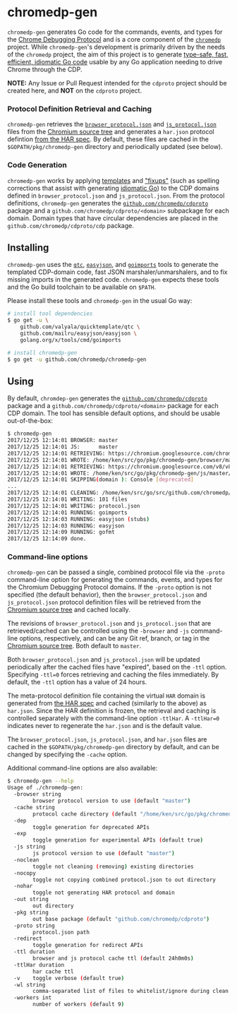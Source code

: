 # chromedp-gen

`chromedp-gen` generates Go code for the commands, events, and types for the
[Chrome Debugging Protocol][1] and is a core component of the [`chromedp`][2]
project. While `chromedp-gen`'s development is primarily driven by the needs of
the `chromedp` project, the aim of this project is to generate [type-safe,
fast, efficient, idiomatic Go code][3] usable by any Go application needing to
drive Chrome through the CDP.

**NOTE:** Any Issue or Pull Request intended for the `cdproto` project should
be created here, and **NOT** on the `cdproto` project.

### Protocol Definition Retrieval and Caching

`chromedp-gen` retrieves the [`browser_protocol.json`][4] and [`js_protocol.json`][5]
files from the [Chromium source tree][6] and generates a `har.json` protocol
defintion [from the HAR spec][7]. By default, these files are cached in the
`$GOPATH/pkg/chromedp-gen` directory and periodically updated (see below).

### Code Generation

`chromedp-gen` works by applying [templates][8] and ["fixups"][9] (such as
spelling corrections that assist with generating [idiomatic Go][10]) to the CDP
domains defined in `browser_protocol.json` and `js_protocol.json`. From the
protocol definitions, `chromedp-gen` generates the [`github.com/chromedp/cdproto`][11]
package and a `github.com/chromedp/cdproto/<domain>` subpackage for each
domain. Domain types that have circular dependencies are placed in the
`github.com/chromedp/cdproto/cdp` package.

## Installing

`chromedp-gen` uses the [`qtc`][12], [`easyjson`][13], and [`goimports`][14]
tools to generate the templated CDP-domain code, fast JSON marshaler/unmarshalers,
and to fix missing imports in the generated code. `chromedp-gen` expects these
tools and the Go build toolchain to be available on `$PATH`.

Please install these tools and `chromedp-gen` in the usual Go way:

```sh
# install tool dependencies
$ go get -u \
    github.com/valyala/quicktemplate/qtc \
    github.com/mailru/easyjson/easyjson \
    golang.org/x/tools/cmd/goimports

# install chromedp-gen
$ go get -u github.com/chromedp/chromedp-gen
```

## Using

By default, `chromdep-gen` generates the [`github.com/chromedp/cdproto`][11]
package and a `github.com/chromedp/cdproto/<domain>` package for each CDP
domain. The tool has sensible default options, and should be usable
out-of-the-box:

```sh
$ chromedp-gen
2017/12/25 12:14:01 BROWSER: master
2017/12/25 12:14:01 JS:      master
2017/12/25 12:14:01 RETRIEVING: https://chromium.googlesource.com/chromium/src/+/master/third_party/WebKit/Source/core/inspector/browser_protocol.json?format=TEXT
2017/12/25 12:14:01 WROTE: /home/ken/src/go/pkg/chromedp-gen/browser/master/browser_protocol.json
2017/12/25 12:14:01 RETRIEVING: https://chromium.googlesource.com/v8/v8/+/master/src/inspector/js_protocol.json?format=TEXT
2017/12/25 12:14:01 WROTE: /home/ken/src/go/pkg/chromedp-gen/js/master/js_protocol.json
2017/12/25 12:14:01 SKIPPING(domain ): Console [deprecated]
...
2017/12/25 12:14:01 CLEANING: /home/ken/src/go/src/github.com/chromedp/cdproto
2017/12/25 12:14:01 WRITING: 101 files
2017/12/25 12:14:01 WRITING: protocol.json
2017/12/25 12:14:01 RUNNING: goimports
2017/12/25 12:14:03 RUNNING: easyjson (stubs)
2017/12/25 12:14:03 RUNNING: easyjson
2017/12/25 12:14:09 RUNNING: gofmt
2017/12/25 12:14:09 done.
```

### Command-line options

`chromedp-gen` can be passed a single, combined protocol file via the `-proto`
command-line option for generating the commands, events, and types for the
Chromium Debugging Protocol domains. If the `-proto` option is not specified
(the default behavior), then the `browser_protocol.json` and `js_protocol.json`
protocol definition files will be retrieved from the [Chromium source tree][6]
and cached locally.

The revisions of `browser_protocol.json` and `js_protocol.json` that are
retrieved/cached can be controlled using the `-browser` and `-js` command-line
options, respectively, and can be any Git ref, branch, or tag in the [Chromium
source tree][6]. Both default to `master`.

Both `browser_protocol.json` and `js_protocol.json` will be updated
periodically after the cached files have "expired", based on the `-ttl` option.
Specifying `-ttl=0` forces retrieving and caching the files immediately. By
default, the `-ttl` option has a value of 24 hours.

The meta-protocol definition file containing the virtual `HAR` domain is
generated from [the HAR spec][7] and cached (similarly to the above) as
`har.json`. Since the HAR definition is frozen, the retrieval and caching is
controlled separately with the command-line option `-ttlHar`. A `-ttlHar=0`
indicates never to regenerate the `har.json` and is the default value.

The `browser_protocol.json`, `js_protocol.json`, and `har.json` files are
cached in the `$GOPATH/pkg/chromedp-gen` directory by default, and can be
changed by specifying the `-cache` option.

Additional command-line options are also available:

```sh
$ chromedp-gen --help
Usage of ./chromedp-gen:
  -browser string
    	browser protocol version to use (default "master")
  -cache string
    	protocol cache directory (default "/home/ken/src/go/pkg/chromedp-gen")
  -dep
    	toggle generation for deprecated APIs
  -exp
    	toggle generation for experimental APIs (default true)
  -js string
    	js protocol version to use (default "master")
  -noclean
    	toggle not cleaning (removing) existing directories
  -nocopy
    	toggle not copying combined protocol.json to out directory
  -nohar
    	toggle not generating HAR protocol and domain
  -out string
    	out directory
  -pkg string
    	out base package (default "github.com/chromedp/cdproto")
  -proto string
    	protocol.json path
  -redirect
    	toggle generation for redirect APIs
  -ttl duration
    	browser and js protocol cache ttl (default 24h0m0s)
  -ttlHar duration
    	har cache ttl
  -v	toggle verbose (default true)
  -wl string
    	comma-separated list of files to whitelist/ignore during clean (default "LICENSE,README.md,protocol.json,easyjson.go")
  -workers int
    	number of workers (default 9)
```
[1]: https://chromedevtools.github.io/devtools-protocol/
[2]: https://github.com/chromedp
[3]: https://github.com/chromedp/cdproto
[4]: https://chromium.googlesource.com/chromium/src/+/master/third_party/WebKit/Source/core/inspector/browser_protocol.json
[5]: https://chromium.googlesource.com/v8/v8/+/master/src/inspector/js_protocol.json
[6]: https://chromium.googlesource.com/chromium/src.git
[7]: http://www.softwareishard.com/blog/har-12-spec/
[8]: /templates
[9]: /fixup
[10]: https://golang.org/doc/effective_go.html
[11]: https://godoc.org/github.com/chromedp/cdproto
[12]: https://github.com/valyala/quicktemplate
[13]: https://github.com/mailru/easyjson
[14]: https://golang.org/x/tools/cmd/goimports
